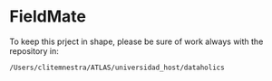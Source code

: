 # FieldMate

To keep this prject in shape, please be sure of work always with the repository in:
```bash
/Users/clitemnestra/ATLAS/universidad_host/dataholics
```

